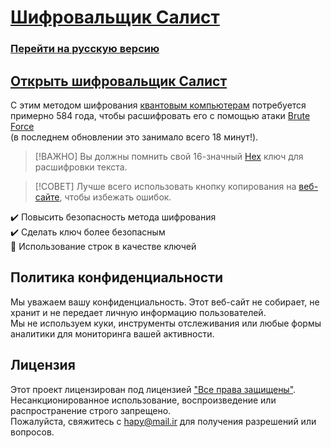 # [**Шифровальщик Салист**](https://sl-hapy.github.io/salist-encryption/)

### [Перейти на русскую версию](Russki.md)

## [Открыть шифровальщик Салист](https://sl-hapy.github.io/salist-encryption/)

С этим методом шифрования [квантовым компьютерам](https://en.wikipedia.org/wiki/Quantum_computing) потребуется примерно 584 года, чтобы расшифровать его с помощью атаки [Brute Force](https://en.wikipedia.org/wiki/Brute-force_attack)\
(в последнем обновлении это занимало всего 18 минут!).
> [!ВАЖНО]
> Вы должны помнить свой 16-значный [Hex](https://en.wikipedia.org/wiki/Hexadecimal) ключ для расшифровки текста.

> [!СОВЕТ]
> Лучше всего использовать кнопку копирования на [веб-сайте](https://sl-hapy.github.io/salist-encryption/), чтобы избежать ошибок.

✔️ Повысить безопасность метода шифрования\
✔️ Сделать ключ более безопасным\
🔴 Использование строк в качестве ключей

## Политика конфиденциальности
Мы уважаем вашу конфиденциальность. Этот веб-сайт не собирает, не хранит и не передает личную информацию пользователей.  
Мы не используем куки, инструменты отслеживания или любые формы аналитики для мониторинга вашей активности.  

## Лицензия
Этот проект лицензирован под лицензией ["Все права защищены"](https://github.com/sl-HapY/salist-encryption/blob/main/LICENSE).  
Несанкционированное использование, воспроизведение или распространение строго запрещено.  
Пожалуйста, свяжитесь с hapy@mail.ir для получения разрешений или вопросов.
